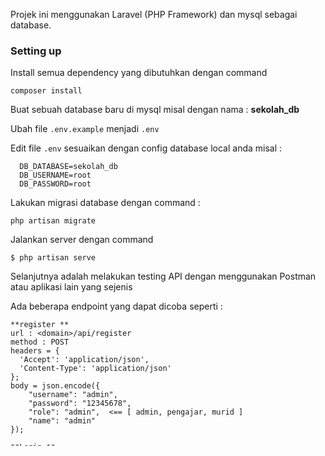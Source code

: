 Projek ini menggunakan Laravel (PHP Framework) dan mysql sebagai database.

### Setting up
Install semua dependency yang dibutuhkan dengan command

```composer install```

Buat sebuah database baru di mysql misal dengan nama : **sekolah_db**

Ubah file ```.env.example``` menjadi ```.env```

Edit file ``` .env ``` sesuaikan dengan config database local anda misal :
```
  DB_DATABASE=sekolah_db
  DB_USERNAME=root
  DB_PASSWORD=root
```

Lakukan migrasi database dengan command :

``` php artisan migrate ```

Jalankan server dengan command 

``` $ php artisan serve ```

Selanjutnya adalah melakukan testing API dengan menggunakan Postman atau aplikasi lain yang sejenis

Ada beberapa endpoint yang dapat dicoba seperti : 

```
**register **
url : <domain>/api/register
method : POST
headers = {
  'Accept': 'application/json',
  'Content-Type': 'application/json'
};
body = json.encode({
    "username": "admin",
    "password": "12345678",
    "role": "admin",  <== [ admin, pengajar, murid ]
    "name": "admin"
});  
```

```
**Login **
url : <domain>/api/login
method : POST
headers = {
  'Accept': 'application/json',
  'Content-Type': 'application/json'
};
body = json.encode({
  "username": "admin",
  "password": "12345678"
});  
  ```
  
 ```
**Create Class **
url : <domain>/api/create_class
method : POST
headers = {
  'Accept': 'application/json',
  'Authorization': 'Bearer 1|ZXJu6o93WEWTzD9UY3K6K31OjxjCgeqfVMTGXp3F',    <== token dari hasil login
  'Content-Type': 'application/json'
};
body = json.encode({
    "x": 4,
    "y": 5
});  
  ``` 
  
   ```
**Checkin **
url : <domain>/api/check_in
method : POST
headers = {
  'Accept': 'application/json',
  'Authorization': 'Bearer 1|ZXJu6o93WEWTzD9UY3K6K31OjxjCgeqfVMTGXp3F',    <== token dari hasil login
  'Content-Type': 'application/json'
};
body = json.encode({
    "class_id": 3,
    "id_no": 1. <== tidak dipakai, yang dipakai id user login
});  
  ``` 
  
```
**Checkout **
url : <domain>/api/check_out
method : POST
headers = {
  'Accept': 'application/json',
  'Authorization': 'Bearer 1|ZXJu6o93WEWTzD9UY3K6K31OjxjCgeqfVMTGXp3F',    <== token dari hasil login
  'Content-Type': 'application/json'
};
body = json.encode({
    "class_id": 3,
    "id_no": 1. <== tidak dipakai, yang dipakai id user login
});  
  ``` 
  
  ``` 
  **Get Class List **
url : <domain>/api/class_list
method : GET
headers = {
  'Accept': 'application/json',
  'Authorization': 'Bearer 1|ZXJu6o93WEWTzD9UY3K6K31OjxjCgeqfVMTGXp3F',    <== token dari hasil login
  'Content-Type': 'application/json'
};

  ``` 
  
 ``` 
  **Get Class By Id **
url : <domain>/api/class_list/{{class_id}}
method : GET
headers = {
  'Accept': 'application/json',
  'Authorization': 'Bearer 1|ZXJu6o93WEWTzD9UY3K6K31OjxjCgeqfVMTGXp3F',    <== token dari hasil login
  'Content-Type': 'application/json'
};

  ``` 
  
  
  Berikut postman collections lengkapnya :
  https://github.com/taufiqurrahman/ruang_sekolah/blob/master/ruangsekolah.postman_collection.json
  
  
  List Asumsi :
1. User (murid/pengajar) dapat checkin/checkout dengan menggunakan id_no user lain karena pada saat checkin/checkout user mengirim param id_no, menurut saya user cukup mengirim class_id saja sedangkan id_no dapat diambil dari data login user.
2. User (murid/pengajar) dapat checkin/checkout di beberapa kelas sekaligus karena tidak ada batasannya
3. Ada beberapa case yang belum dihandle misalnya user checkin/checkout lebih dari 1 kali pada kelas yang sama 
  
  
  
